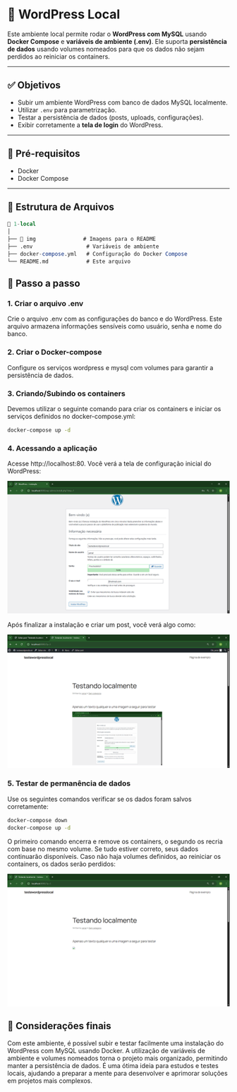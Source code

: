 # 📘 WordPress Local

Este ambiente local permite rodar o **WordPress com MySQL** usando **Docker Compose** e **variáveis de ambiente (.env)**. Ele suporta **persistência de dados** usando volumes nomeados para que os dados não sejam perdidos ao reiniciar os containers.

---

## ✅ Objetivos

- Subir um ambiente WordPress com banco de dados MySQL localmente.
- Utilizar `.env` para parametrização.
- Testar a persistência de dados (posts, uploads, configurações).
- Exibir corretamente a **tela de login** do WordPress.

---

## 🧾 Pré-requisitos

- Docker
- Docker Compose

---

## 📁 Estrutura de Arquivos
```sql
📁 1-local
│
├── 📁 img               # Imagens para o README
├── .env                 # Variáveis de ambiente
├── docker-compose.yml   # Configuração do Docker Compose
└── README.md            # Este arquivo
```


## 🚀 Passo a passo

### 1. Criar o arquivo .env

Crie o arquivo .env com as configurações do banco e do WordPress. Este arquivo armazena informações sensíveis como usuário, senha e nome do banco.

### 2. Criar o Docker-compose

Configure os serviços wordpress e mysql com volumes para garantir a persistência de dados.

### 3. Criando/Subindo os containers
Devemos utilizar o seguinte comando para criar os containers e iniciar os serviços definidos no docker-compose.yml:
```bash
docker-compose up -d
```

### 4. Acessando a aplicação
Acesse http://localhost:80.
Você verá a tela de configuração inicial do WordPress:


<img src="./img/iniciando-wordpress.png" alt="página de login" width="700">


Após finalizar a instalação e criar um post, você verá algo como:


<img src="./img/primeiro-post.png" alt="post criado" width="700">


### 5. Testar de permanência de dados
Use os seguintes comandos verificar se os dados foram salvos corretamente:
```bash
docker-compose down
docker-compose up -d
```
O primeiro comando encerra e remove os containers, o segundo os recria com base no mesmo volume.
Se tudo estiver correto, seus dados continuarão disponíveis. Caso não haja volumes definidos, ao reiniciar os containers, os dados serão perdidos:


<img src="./img/sem-volume.png" alt="imagem não carregada" width="700">


## 📌 Considerações finais
Com este ambiente, é possível subir e testar facilmente uma instalação do WordPress com MySQL usando Docker. A utilização de variáveis de ambiente e volumes nomeados torna o projeto mais organizado, permitindo manter a persistência de dados. É uma ótima ideia para estudos e testes locais, ajudando a preparar a mente para desenvolver e aprimorar soluções em projetos mais complexos.